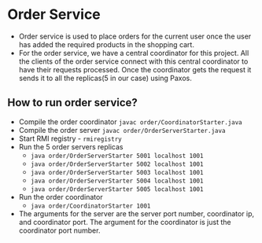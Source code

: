 # Order Service
 - Order service is used to place orders for the current user once the user has added the required products in the shopping cart.
 - For the order service, we have a central coordinator for this project. All the clients of the order service connect with this central coordinator to have their requests processed. Once the coordinator gets the request it sends it to all the replicas(5 in our case) using Paxos.

## How to run order service?
   - Compile the order coordinator `javac order/CoordinatorStarter.java`
   - Compile the order server `javac order/OrderServerStarter.java`
   - Start RMI registry - `rmiregistry`
   - Run the 5 order servers replicas
      - `java order/OrderServerStarter 5001 localhost 1001`
      - `java order/OrderServerStarter 5002 localhost 1001`
      - `java order/OrderServerStarter 5003 localhost 1001`
      - `java order/OrderServerStarter 5004 localhost 1001`
      - `java order/OrderServerStarter 5005 localhost 1001`
   - Run the order coordinator
      - `java order/CoordinatorStarter 1001`
   - The arguments for the server are the server port number, coordinator ip, and coordinator port. The argument for the coordinator is just the coordinator port number.
